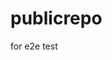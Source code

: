 # publicrepo
for e2e test





















































































































































































































































































































































































































































































































































































































































































































































































































































































































































































































































































































































































































































































































































































































































































































































































































































































































































































































































































































































































































































































































































































































































































































































































































































































































































































































































































































































































































































































































































































































































































































































































































































































































































































































































































































































































































